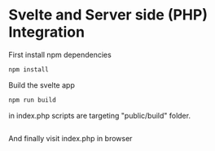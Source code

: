 
# Svelte and Server side (PHP) Integration

First install npm dependencies

```bash
npm install
```

Build the svelte app

```bash
npm run build
```

in index.php scripts are targeting "public/build" folder.

<pre><code><script defer src='public/build/bundle.js'></script></code></pre>

And finally visit index.php in browser


